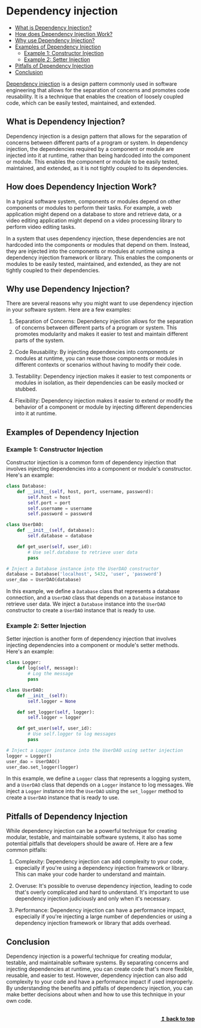 # Dependency injection <!-- omit in toc -->

- [What is Dependency Injection?](#what-is-dependency-injection)
- [How does Dependency Injection Work?](#how-does-dependency-injection-work)
- [Why use Dependency Injection?](#why-use-dependency-injection)
- [Examples of Dependency Injection](#examples-of-dependency-injection)
  - [Example 1: Constructor Injection](#example-1-constructor-injection)
  - [Example 2: Setter Injection](#example-2-setter-injection)
- [Pitfalls of Dependency Injection](#pitfalls-of-dependency-injection)
- [Conclusion](#conclusion)


[Dependency injection](https://en.wikipedia.org/wiki/Dependency_injection) is a design pattern commonly used in software engineering that allows for the separation of concerns and promotes code reusability. It is a technique that enables the creation of loosely coupled code, which can be easily tested, maintained, and extended. 

## What is Dependency Injection?

Dependency injection is a design pattern that allows for the separation of concerns between different parts of a program or system. In dependency injection, the dependencies required by a component or module are injected into it at runtime, rather than being hardcoded into the component or module. This enables the component or module to be easily tested, maintained, and extended, as it is not tightly coupled to its dependencies.

## How does Dependency Injection Work?

In a typical software system, components or modules depend on other components or modules to perform their tasks. For example, a web application might depend on a database to store and retrieve data, or a video editing application might depend on a video processing library to perform video editing tasks.

In a system that uses dependency injection, these dependencies are not hardcoded into the components or modules that depend on them. Instead, they are injected into the components or modules at runtime using a dependency injection framework or library. This enables the components or modules to be easily tested, maintained, and extended, as they are not tightly coupled to their dependencies.

## Why use Dependency Injection?

There are several reasons why you might want to use dependency injection in your software system. Here are a few examples:

1. Separation of Concerns: Dependency injection allows for the separation of concerns between different parts of a program or system. This promotes modularity and makes it easier to test and maintain different parts of the system.

2. Code Reusability: By injecting dependencies into components or modules at runtime, you can reuse those components or modules in different contexts or scenarios without having to modify their code.

3. Testability: Dependency injection makes it easier to test components or modules in isolation, as their dependencies can be easily mocked or stubbed.

4. Flexibility: Dependency injection makes it easier to extend or modify the behavior of a component or module by injecting different dependencies into it at runtime.

## Examples of Dependency Injection

### Example 1: Constructor Injection

Constructor injection is a common form of dependency injection that involves injecting dependencies into a component or module's constructor. Here's an example:

```python
class Database:
    def __init__(self, host, port, username, password):
        self.host = host
        self.port = port
        self.username = username
        self.password = password

class UserDAO:
    def __init__(self, database):
        self.database = database

    def get_user(self, user_id):
        # Use self.database to retrieve user data
        pass

# Inject a Database instance into the UserDAO constructor
database = Database('localhost', 5432, 'user', 'password')
user_dao = UserDAO(database)
```

In this example, we define a `Database` class that represents a database connection, and a `UserDAO` class that depends on a `Database` instance to retrieve user data. We inject a `Database` instance into the `UserDAO` constructor to create a `UserDAO` instance that is ready to use.

### Example 2: Setter Injection

Setter injection is another form of dependency injection that involves injecting dependencies into a component or module's setter methods. Here's an example:

```python
class Logger:
    def log(self, message):
        # Log the message
        pass

class UserDAO:
    def __init__(self):
        self.logger = None

    def set_logger(self, logger):
        self.logger = logger

    def get_user(self, user_id):
        # Use self.logger to log messages
        pass

# Inject a Logger instance into the UserDAO using setter injection
logger = Logger()
user_dao = UserDAO()
user_dao.set_logger(logger)
```

In this example, we define a `Logger` class that represents a logging system, and a `UserDAO` class that depends on a `Logger` instance to log messages. We inject a `Logger` instance into the `UserDAO` using the `set_logger` method to create a `UserDAO` instance that is ready to use.

## Pitfalls of Dependency Injection

While dependency injection can be a powerful technique for creating modular, testable, and maintainable software systems, it also has some potential pitfalls that developers should be aware of. Here are a few common pitfalls:

1. Complexity: Dependency injection can add complexity to your code, especially if you're using a dependency injection framework or library. This can make your code harder to understand and maintain.

2. Overuse: It's possible to overuse dependency injection, leading to code that's overly complicated and hard to understand. It's important to use dependency injection judiciously and only when it's necessary.

3. Performance: Dependency injection can have a performance impact, especially if you're injecting a large number of dependencies or using a dependency injection framework or library that adds overhead.

## Conclusion

Dependency injection is a powerful technique for creating modular, testable, and maintainable software systems. By separating concerns and injecting dependencies at runtime, you can create code that's more flexible, reusable, and easier to test. However, dependency injection can also add complexity to your code and have a performance impact if used improperly. By understanding the benefits and pitfalls of dependency injection, you can make better decisions about when and how to use this technique in your own code.

<br/>
<div align="right">
    <b><a href="#top">↥ back to top</a></b>
</div>
<br/>
